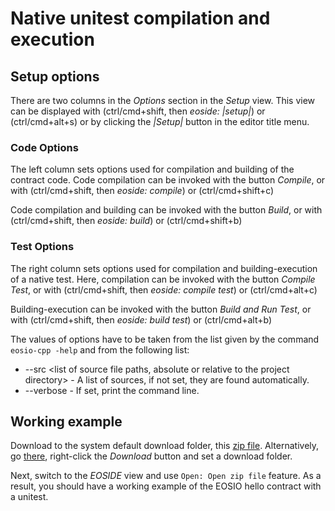 # Native unitest compilation and execution

## Setup options

There are two columns in the *Options* section in the *Setup* view. This view can be displayed with (ctrl/cmd+shift, then *eoside: |setup|*) or (ctrl/cmd+alt+s) or by clicking the *|Setup|* button in the editor title menu.

### Code Options

The left column sets options used for compilation and building of the contract code. 
Code compilation can be invoked with the button *Compile*, or with (ctrl/cmd+shift, then *eoside: compile*) or (ctrl/cmd+shift+c)

Code compilation and building can be invoked with the button *Build*, or with (ctrl/cmd+shift, then *eoside: build*) or (ctrl/cmd+shift+b)

### Test Options

The right column sets options used for compilation and building-execution of a native test. 
Here, compilation can be invoked with the button *Compile Test*, or with (ctrl/cmd+shift, then *eoside: compile test*) or (ctrl/cmd+alt+c)

Building-execution can be invoked with the button *Build and Run Test*, or with (ctrl/cmd+shift, then *eoside: build test*) or (ctrl/cmd+alt+b)

The values of options have to be taken from the list given by the command `eosio-cpp -help` and from the following list:

* --src \<list of source file paths, absolute or relative to the project directory\> - A list of sources, if not set, they are found automatically.
* --verbose - If set, print the command line.


## Working example

Download to the system default download folder, this [zip file](https://github.com/tokenika/eosfactory.io/raw/master/examples/hello_with_native_test.zip). 
Alternatively, go [there](https://github.com/tokenika/eosfactory.io/blob/master/examples/hello_with_native_test.zip), right-click the *Download* button and set a download folder.

Next, switch to the *EOSIDE* view and use `Open: Open zip file` feature. As a result, you should have a working example of the EOSIO hello contract with a unitest.